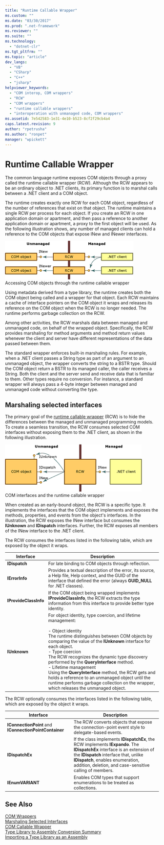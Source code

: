 ```yaml
---
title: "Runtime Callable Wrapper"
ms.custom: ""
ms.date: "03/30/2017"
ms.prod: ".net-framework"
ms.reviewer: ""
ms.suite: ""
ms.technology: 
  - "dotnet-clr"
ms.tgt_pltfrm: ""
ms.topic: "article"
dev_langs: 
  - "VB"
  - "CSharp"
  - "C++"
  - "jsharp"
helpviewer_keywords: 
  - "COM interop, COM wrappers"
  - "RCW"
  - "COM wrappers"
  - "runtime callable wrappers"
  - "interoperation with unmanaged code, COM wrappers"
ms.assetid: 7e542583-1e31-4e10-b523-8cf2f29cb4a4
caps.latest.revision: 9
author: "rpetrusha"
ms.author: "ronpet"
manager: "wpickett"
---
```

# Runtime Callable Wrapper
The common language runtime exposes COM objects through a proxy called the runtime callable wrapper (RCW). Although the RCW appears to be an ordinary object to .NET clients, its primary function is to marshal calls between a .NET client and a COM object.  
  
 The runtime creates exactly one RCW for each COM object, regardless of the number of references that exist on that object. The runtime maintains a single RCW per process for each object.  If you create an RCW in one application domain or apartment, and then pass a reference to another application domain or apartment, a proxy to the first object will be used.  As the following illustration shows, any number of managed clients can hold a reference to the COM objects that expose INew and INewer interfaces.  
  
 ![RCW](../../../docs/framework/interop/media/rcw.gif "rcw")  
Accessing COM objects through the runtime callable wrapper  
  
 Using metadata derived from a type library, the runtime creates both the COM object being called and a wrapper for that object. Each RCW maintains a cache of interface pointers on the COM object it wraps and releases its reference on the COM object when the RCW is no longer needed. The runtime performs garbage collection on the RCW.  
  
 Among other activities, the RCW marshals data between managed and unmanaged code, on behalf of the wrapped object. Specifically, the RCW provides marshaling for method arguments and method return values whenever the client and server have different representations of the data passed between them.  
  
 The standard wrapper enforces built-in marshaling rules. For example, when a .NET client passes a String type as part of an argument to an unmanaged object, the wrapper converts the string to a BSTR type. Should the COM object return a BSTR to its managed caller, the caller receives a String. Both the client and the server send and receive data that is familiar to them. Other types require no conversion. For instance, a standard wrapper will always pass a 4-byte integer between managed and unmanaged code without converting the type.  
  
## Marshaling selected interfaces  
 The primary goal of the [runtime callable wrapper](../../../docs/framework/interop/runtime-callable-wrapper.md) (RCW) is to hide the differences between the managed and unmanaged programming models. To create a seamless transition, the RCW consumes selected COM interfaces without exposing them to the .NET client, as shown in the following illustration.  
  
 ![RCW With Interfaces](../../../docs/framework/interop/media/rcwwithinterfaces.gif "rcwwithinterfaces")  
COM interfaces and the runtime callable wrapper  
  
 When created as an early-bound object, the RCW is a specific type. It implements the interfaces that the COM object implements and exposes the methods, properties, and events from the object's interfaces. In the illustration, the RCW exposes the INew interface but consumes the **IUnknown** and **IDispatch** interfaces. Further, the RCW exposes all members of the INew interface to the .NET client.  
  
 The RCW consumes the interfaces listed in the following table, which are exposed by the object it wraps.  
  
|Interface|Description|  
|---------------|-----------------|  
|**IDispatch**|For late binding to COM objects through reflection.|  
|**IErrorInfo**|Provides a textual description of the error, its source, a Help file, Help context, and the GUID of the interface that defined the error (always **GUID_NULL** for .NET classes).|  
|**IProvideClassInfo**|If the COM object being wrapped implements **IProvideClassInfo**, the RCW extracts the type information from this interface to provide better type identity.|  
|**IUnknown**|For object identity, type coercion, and lifetime management:<br /><br /> -   Object identity<br />     The runtime distinguishes between COM objects by comparing the value of the **IUnknown** interface for each object.<br />-   Type coercion<br />     The RCW recognizes the dynamic type discovery performed by the **QueryInterface** method.<br />-   Lifetime management<br />     Using the **QueryInterface** method, the RCW gets and holds a reference to an unmanaged object until the runtime performs garbage collection on the wrapper, which releases the unmanaged object.|  
  
 The RCW optionally consumes the interfaces listed in the following table, which are exposed by the object it wraps.  
  
|Interface|Description|  
|---------------|-----------------|  
|**IConnectionPoint** and **IConnectionPointContainer**|The RCW converts objects that expose the connection-point event style to delegate-based events.|  
|**IDispatchEx**|If the class implements **IDispatchEx**, the RCW implements **IExpando**. The **IDispatchEx** interface is an extension of the **IDispatch** interface that, unlike **IDispatch**, enables enumeration, addition, deletion, and case-sensitive calling of members.|  
|**IEnumVARIANT**|Enables COM types that support enumerations to be treated as collections.|  
  
## See Also  
 [COM Wrappers](../../../docs/framework/interop/com-wrappers.md)   
 [Marshaling Selected Interfaces](http://msdn.microsoft.com/en-us/fdb97fd0-f694-4832-bf15-a4e7cf413840)   
 [COM Callable Wrapper](../../../docs/framework/interop/com-callable-wrapper.md)   
 [Type Library to Assembly Conversion Summary](http://msdn.microsoft.com/en-us/bf3f90c5-4770-4ab8-895c-3ba1055cc958)   
 [Importing a Type Library as an Assembly](../../../docs/framework/interop/importing-a-type-library-as-an-assembly.md)
